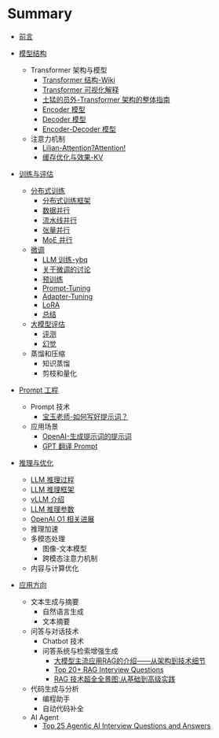 # Summary

* [前言](README.md)

* [模型结构](Chap1-ModelArch/README.md)
  * Transformer 架构与模型
    * [Transformer 结构-Wiki](Chap1-ModelArch/transformer_arch/Infrastructure_transformer_wiki.md)  
    * [Transformer 可视化解释](Chap1-ModelArch/transformer_arch/Infrastructure_transformer_transformer-explainer.md)
    * [土猛的员外-Transformer 架构的整体指南](Chap1-ModelArch/transformer_arch/Infrastructure_luxiangdong_Transformer-OverallArch.md)
    * [Encoder 模型](Chap1-ModelArch/transformer_arch/Infrastructure_HF_Encoder-models.md)
    * [Decoder 模型](Chap1-ModelArch/transformer_arch/Infrastructure_HF_Decoder-models.md)
    * [Encoder-Decoder 模型](Chap1-ModelArch/transformer_arch/Infrastructure_HF_Encoder-Decoder-models.md)
  * 注意力机制
    * [Lilian-Attention?Attention!](Chap1-ModelArch/attention/Advanced_Blog_AttentionAttention.md)
    * [缓存优化与效果-KV](Chap1-ModelArch/attention/mha-related.md)

* [训练与评估](Chap2-Training_Evaluation/README.md)
  * [分布式训练](Chap2-Training_Evaluation/distributed-training/overview.md)
    * [分布式训练框架](Chap2-Training_Evaluation/distributed-training/train-framework.md) 
    * [数据并行](Chap2-Training_Evaluation/distributed-training/data-parallel.md)
    * [流水线并行](Chap2-Training_Evaluation/distributed-training/pipeline-parallel.md)
    * [张量并行](Chap2-Training_Evaluation/distributed-training/pipeline-parallel.md)
    * [MoE 并行](Chap2-Training_Evaluation/distributed-training/moe-parallel.md)
  * [微调](Chap2-Training_Evaluation/fine-tuning/overview.md)
    * [LLM 训练-ybq](Chap2-Training_Evaluation/fine-tuning/llm-training-ybq.md)  
    * [关于微调的讨论](Chap2-Training_Evaluation/fine-tuning/finetuning-discussion.md)
    * [预训练](Chap2-Training_Evaluation/fine-tuning/pretrain.md)
    * [Prompt-Tuning](Chap2-Training_Evaluation/fine-tuning/prompt-tuning.md)
    * [Adapter-Tuning](Chap2-Training_Evaluation/fine-tuning/adapter-tuning.md)
    * [LoRA](Chap2-Training_Evaluation/fine-tuning/lora.md)
    * [总结](Chap2-Training_Evaluation/fine-tuning/summary.md)
  * [大模型评估](Chap2-Training_Evaluation/evaluation/README.md)
    * [评测](Chap2-Training_Evaluation/evaluation/evaluating.md)
    * [幻觉](Chap2-Training_Evaluation/evaluation/hallucination.md)
  * 蒸馏和压缩
    * 知识蒸馏
    * 剪枝和量化

* [Prompt 工程](Chap3-PromptEngr/README.md)
  * Prompt 技术
    * [宝玉老师-如何写好提示词？](Chap3-PromptEngr/prompt-tech_baoyu_how-to-write-good-prompt.md)
  * 应用场景
    * [OpenAI-生成提示词的提示词](Chap3-PromptEngr/prompt-app_openai-prompt-generation.md)
    * [GPT 翻译 Prompt](Chap3-PromptEngr/prompt-app_baoyu_translator-gpt-prompt.md)

* [推理与优化](Chap4-InferAndOpt/README.md)
  * [LLM 推理过程](Chap4-InferAndOpt/llm-inference-overview.md)
  * [LLM 推理框架](Chap4-InferAndOpt/infer-framework.md)
  * [vLLM 介绍](Chap4-InferAndOpt/vllm-framework.md)
  * [LLM 推理参数](Chap4-InferAndOpt/llm-inference-param.md)
  * [OpenAI O1 相关进展](Chap4-InferAndOpt/openai-o1-rel.md)
  * 推理加速
  * 多模态处理
    * 图像-文本模型
    * 跨模态注意力机制
  * 内容与计算优化

* [应用方向](Chap5-App/README.md)
  * 文本生成与摘要
    * 自然语言生成
    * 文本摘要
  * 问答与对话技术
    * Chatbot 技术
    * 问答系统与检索增强生成
      * [大模型主流应用RAG的介绍——从架构到技术细节](Chap5-App/rag_intro_luxiangdong.md)
      * [Top 20+ RAG Interview Questions](Chap5-App/rag_interview-ques_analytics.md)
      * [RAG 技术超全全景图:从基础到高级实践](Chap5-App/rag_advanced-rag-v2_ordax.md)
  * 代码生成与分析
    * 编程助手
    * 自动代码补全
  * AI Agent
    * [Top 25 Agentic AI Interview Questions and Answers](Chap5-App/agentic_interview-ques_medium.md)


